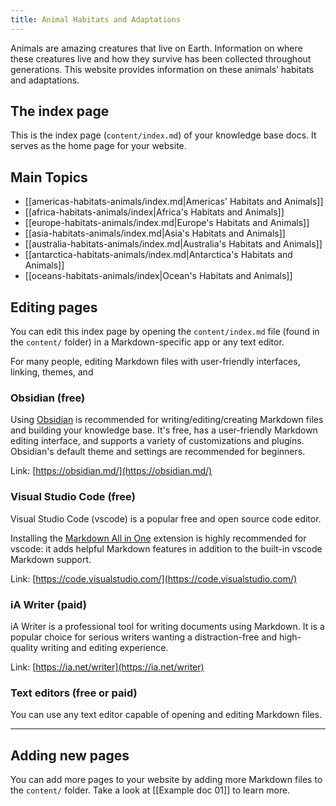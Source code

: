 ```yaml
---
title: Animal Habitats and Adaptations
---
```

Animals are amazing creatures that live on Earth. Information on where these creatures live and how they survive has been collected throughout generations. This website provides information on these animals’ habitats and adaptations.
## The index page

This is the index page (`content/index.md`) of your knowledge base docs. It serves as the home page for your website.

## Main Topics
- [[americas-habitats-animals/index.md|Americas' Habitats and Animals]]
- [[africa-habitats-animals/index|Africa's Habitats and Animals]]
- [[europe-habitats-animals/index.md|Europe's Habitats and Animals]]
- [[asia-habitats-animals/index.md|Asia's Habitats and Animals]]
- [[australia-habitats-animals/index.md|Australia's Habitats and Animals]]
- [[antarctica-habitats-animals/index.md|Antarctica's Habitats and Animals]]
- [[oceans-habitats-animals/index|Ocean's Habitats and Animals]]
## Editing pages

You can edit this index page by opening the `content/index.md` file (found in the `content/` folder) in a Markdown-specific app or any text editor. 

For many people, editing Markdown files with user-friendly interfaces, linking, themes, and 

### Obsidian (free)

Using [Obsidian](https://obsidian.md/) is recommended for writing/editing/creating Markdown files and building your knowledge base. It's free, has a user-friendly Markdown editing interface, and supports a variety of customizations and plugins. Obsidian's default theme and settings are recommended for beginners.

Link: [https://obsidian.md/](https://obsidian.md/)

### Visual Studio Code (free)

Visual Studio Code (vscode) is a popular free and open source code editor.

Installing the [Markdown All in One](https://github.com/yzhang-gh/vscode-markdown) extension is highly recommended for vscode: it adds helpful Markdown features in addition to the built-in vscode Markdown support.

Link: [https://code.visualstudio.com/](https://code.visualstudio.com/)

### iA Writer (paid)

iA Writer is a professional tool for writing documents using Markdown. It is a popular choice for serious writers wanting a distraction-free and high-quality writing and editing experience.

Link: [https://ia.net/writer](https://ia.net/writer)

### Text editors (free or paid)

You can use any text editor capable of opening and editing Markdown files. 

---
## Adding new pages

You can add more pages to your website by adding more Markdown files to the `content/` folder. Take a look at [[Example doc 01]] to learn more.

